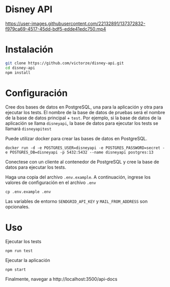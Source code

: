 # Disney API

https://user-images.githubusercontent.com/22132891/137372832-f979ca69-4517-45dd-bdf5-edde41edc750.mp4

# Instalación

```bash
git clone https://github.com/victorze/disney-api.git
cd disney-api
npm install
```

# Configuración

Cree dos bases de datos en PostgreSQL, una para la aplicación y otra para ejecutar los tests.
El nombre de la base de datos de pruebas será el nombre de la base de datos principal + `test`.
Por ejemplo, si la base de datos de la aplicación se llama `disneyapi`, la base de datos para
ejecutar los tests se llamará `disneyapitest`

Puede utilizar docker para crear las bases de datos en PostgreSQL.

```
docker run -d -e POSTGRES_USER=disneyapi -e POSTGRES_PASSWORD=secret -e POSTGRES_DB=disneyapi -p 5432:5432 --name disneyapi postgres:13
```

Conectese con un cliente al contenedor de PostgreSQL y cree la base de datos para ejecutar los tests.

Haga una copia del archivo `.env.example`. A continuación, ingrese los valores de configuración en el archivo `.env`

```
cp .env.example .env
```
Las variables de entorno `SENDGRID_API_KEY` y `MAIL_FROM_ADDRESS` son opcionales.

# Uso

Ejecutar los tests
```
npm run test
```

Ejecutar la aplicación
```
npm start
```

Finalmente, navegar a http://localhost:3500/api-docs
